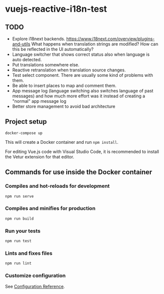 # vuejs-reactive-i18n-test

## TODO

* Explore i18next backends. https://www.i18next.com/overview/plugins-and-utils What happens when translation strings are modified? How can this be reflected in the UI automatically?
* Language switcher that shows correct status also when language is auto detected.
* Put translations somewhere else.
* Reactive retranslation when translation source changes.
* Test select component. There are usually some kind of problems with them.
* Be able to insert places to map and comment them.
* App message log (language switching also switches language of past messages) and how much more effort was it instead of creating a "normal" app message log
* Better store management to avoid bad architecture

## Project setup

```
docker-compose up
```

This will create a Docker container and run `npm install`.

For editing Vue.js code with Visual Studio Code, it is recommended to install the Vetur extension for that editor.

## Commands for use inside the Docker container

### Compiles and hot-reloads for development
```
npm run serve
```

### Compiles and minifies for production
```
npm run build
```

### Run your tests
```
npm run test
```

### Lints and fixes files
```
npm run lint
```

### Customize configuration
See [Configuration Reference](https://cli.vuejs.org/config/).
